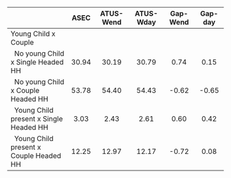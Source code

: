 
|                      |         ASEC |    ATUS-Wend |    ATUS-Wday |     Gap-Wend |      Gap-day |
| -------------------- | :----------: | :----------: | :----------: | :----------: | :----------: |
| Young Child x Couple |              |              |              |              |              |
| &nbsp;&nbsp;No young Child x Single Headed HH |        30.94 |        30.19 |        30.79 |         0.74 |         0.15 |
| &nbsp;&nbsp;No young Child x Couple Headed HH |        53.78 |        54.40 |        54.43 |        -0.62 |        -0.65 |
| &nbsp;&nbsp;Young Child present x Single Headed HH |         3.03 |         2.43 |         2.61 |         0.60 |         0.42 |
| &nbsp;&nbsp;Young Child present x Couple Headed HH |        12.25 |        12.97 |        12.17 |        -0.72 |         0.08 |

